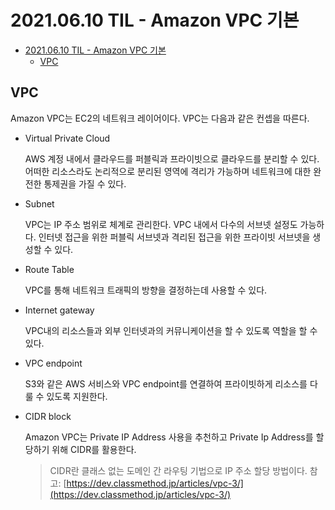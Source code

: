 # 2021.06.10 TIL - Amazon VPC 기본

- [2021.06.10 TIL - Amazon VPC 기본](#20210610-til---amazon-vpc-기본)
  - [VPC](#vpc)

## VPC

Amazon VPC는 EC2의 네트워크 레이어이다. VPC는 다음과 같은 컨셉을 따른다.

- Virtual Private Cloud

    AWS 계정 내에서 클라우드를 퍼블릭과 프라이빗으로 클라우드를 분리할 수 있다. 어떠한 리소스라도 논리적으로 분리된 영역에 격리가 가능하며 네트워크에 대한 완전한 통제권을 가질 수 있다.

- Subnet

    VPC는 IP 주소 범위로 체계로 관리한다. VPC 내에서 다수의 서브넷 설정도 가능하다. 인터넷 접근을 위한 퍼블릭 서브넷과 격리된 접근을 위한 프라이빗 서브넷을 생성할 수 있다.

- Route Table

    VPC를 통해 네트워크 트래픽의 방향을 결정하는데 사용할 수 있다.

- Internet gateway

    VPC내의 리소스들과 외부 인터넷과의 커뮤니케이션을 할 수 있도록 역할을 할 수 있다. 

- VPC endpoint

    S3와 같은 AWS 서비스와 VPC endpoint를 연결하여 프라이빗하게 리소스를 다룰 수 있도록 지원한다.

- CIDR block

    Amazon VPC는 Private IP Address 사용을 추천하고 Private Ip Address를 할당하기 위해 CIDR를 활용한다.

    > CIDR란 클래스 없는 도메인 간 라우팅 기법으로 IP 주소 할당 방법이다.
    참고: [https://dev.classmethod.jp/articles/vpc-3/](https://dev.classmethod.jp/articles/vpc-3/)